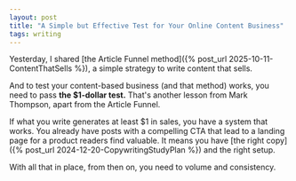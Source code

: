 ```yaml
---
layout: post
title: "A Simple but Effective Test for Your Online Content Business"
tags: writing
---
```


Yesterday, I shared [the Article Funnel method]({% post_url 2025-10-11-ContentThatSells %}), a simple strategy to write content that sells.

And to test your content-based business (and that method) works, you need to pass **the $1-dollar test.** That's another lesson from Mark Thompson, apart from the Article Funnel.

If what you write generates at least $1 in sales, you have a system that works. You already have posts with a compelling CTA that lead to a landing page for a product readers find valuable. It means you have [the right copy]({% post_url 2024-12-20-CopywritingStudyPlan %}) and the right setup.

With all that in place, from then on, you need to volume and consistency.
